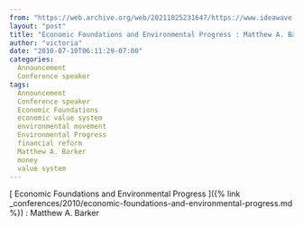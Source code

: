 ```yaml
---
from: "https://web.archive.org/web/20211025231647/https://www.ideawave.ca/economic-foundations-and-environmental-progress-matthew-a-barker/"
layout: "post"
title: "Economic Foundations and Environmental Progress : Matthew A. Barker"
author: "victoria"
date: "2010-07-10T06:11:29-07:00"
categories:
  Announcement
  Conference speaker
tags: 
  Announcement
  Conference speaker
  Economic Foundations
  economic value system
  environmental movement
  Environmental Progress
  financial reform
  Matthew A. Barker
  money
  value system
---
```


[ Economic Foundations and Environmental Progress ]({% link _conferences/2010/economic-foundations-and-environmental-progress.md %}) : Matthew A. Barker
